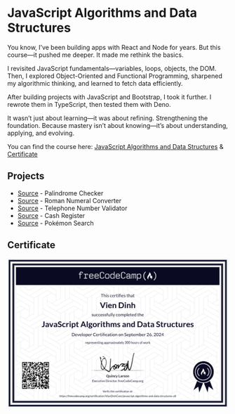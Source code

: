# JavaScript Algorithms and Data Structures

You know, I’ve been building apps with React and Node for years. But this course—it pushed me deeper. It made me rethink the basics.

I revisited JavaScript fundamentals—variables, loops, objects, the DOM. Then, I explored Object-Oriented and Functional Programming, sharpened my algorithmic thinking, and learned to fetch data efficiently.

After building projects with JavaScript and Bootstrap, I took it further. I rewrote them in TypeScript, then tested them with Deno.

It wasn’t just about learning—it was about refining. Strengthening the foundation. Because mastery isn’t about knowing—it’s about understanding, applying, and evolving.

You can find the course here: [JavaScript Algorithms and Data Structures](https://www.freecodecamp.org/learn/javascript-algorithms-and-data-structures-v8/) & [Certificate](https://www.freecodecamp.org/certification/VienDinhCom/javascript-algorithms-and-data-structures-v8)

## Projects

- [Source](/projects/palindrome-checker.ts) - Palindrome Checker
- [Source](/projects/roman-numeral-converter.ts) - Roman Numeral Converter
- [Source](/projects/telephone-number-validator.ts) - Telephone Number Validator
- [Source](/projects/cash-register.ts) - Cash Register
- [Source](/projects/pokemon-search.ts) - Pokémon Search

## Certificate

<a href="https://www.freecodecamp.org/certification/VienDinhCom/javascript-algorithms-and-data-structures-v8">
  <img src="certificate.png" alt="JavaScript Algorithms and Data Structures Certificate" title="Click here to verify it on freeCodeCamp">
</a>
